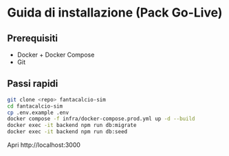 # Guida di installazione (Pack Go-Live)

## Prerequisiti
- Docker + Docker Compose
- Git

## Passi rapidi
```bash
git clone <repo> fantacalcio-sim
cd fantacalcio-sim
cp .env.example .env
docker compose -f infra/docker-compose.prod.yml up -d --build
docker exec -it backend npm run db:migrate
docker exec -it backend npm run db:seed
```
Apri http://localhost:3000
